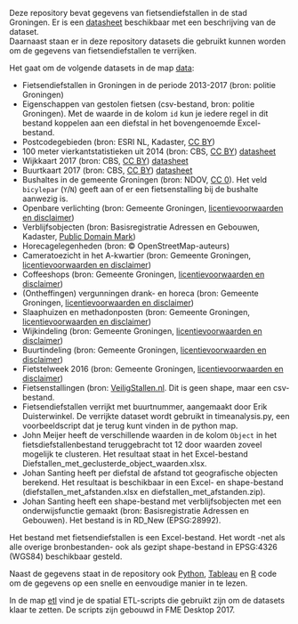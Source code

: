 Deze repository bevat gegevens van fietsendiefstallen in de stad Groningen. Er is een [datasheet](../master/doc/Uitleg%20data.Rmd) beschikbaar met een beschrijving van de dataset.  
Daarnaast staan er in deze repository datasets die gebruikt kunnen worden om de gegevens van fietsendiefstallen te verrijken. 

Het gaat om de volgende datasets in de map [data](https://github.com/KennisnetwerkDataScience/Fietsendiefstallen/tree/master/data):
* Fietsendiefstallen in Groningen in de periode 2013-2017 (bron: politie Groningen)
* Eigenschappen van gestolen fietsen (csv-bestand, bron: politie Groningen). Met de waarde in de kolom `id` kun je iedere regel in dit bestand koppelen aan een diefstal in het bovengenoemde Excel-bestand. 
* Postcodegebieden (bron: ESRI NL, Kadaster, [CC BY](https://creativecommons.org/licenses/by/3.0/nl/))
* 100 meter vierkantstatistieken uit 2014 (bron: CBS, [CC BY](https://creativecommons.org/licenses/by/3.0/nl/)) [datasheet](https://www.cbs.nl/-/media/imported/documents/2014/44/statistische%20gegevens%20per%20vierkant%20update%20oktober%202014.pdf?la=nl-nl)
* Wijkkaart 2017 (bron: CBS, [CC BY](https://creativecommons.org/licenses/by/3.0/nl/)) [datasheet](https://www.cbs.nl/-/media/_pdf/2017/36/2017ep37%20toelichting%20wijk%20en%20buurtkaart%202017.pdf)
* Buurtkaart 2017 (bron: CBS, [CC BY](https://creativecommons.org/licenses/by/3.0/nl/)) [datasheet](https://www.cbs.nl/-/media/_pdf/2017/36/2017ep37%20toelichting%20wijk%20en%20buurtkaart%202017.pdf)
* Bushaltes in de gemeente Groningen (bron: NDOV, [CC 0](https://creativecommons.org/publicdomain/zero/1.0/deed.nl)). Het veld `bicylepar` (`Y`/`N`) geeft aan of er een fietsenstalling bij de bushalte aanwezig is.
* Openbare verlichting (bron: Gemeente Groningen, [licentievoorwaarden en disclaimer](../master/doc/licentievoorwaarden_disclaimer_gemeente.md))
* Verblijfsobjecten (bron: Basisregistratie Adressen en Gebouwen, Kadaster, [Public Domain Mark](https://creativecommons.org/publicdomain/mark/1.0/deed.nl))
* Horecagelegenheden (bron: &copy; OpenStreetMap-auteurs)
* Cameratoezicht in het A-kwartier (bron: Gemeente Groningen, [licentievoorwaarden en disclaimer](../master/doc/licentievoorwaarden_disclaimer_gemeente.md))
* Coffeeshops (bron: Gemeente Groningen, [licentievoorwaarden en disclaimer](../master/doc/licentievoorwaarden_disclaimer_gemeente.md))
* (Ontheffingen) vergunningen drank- en horeca (bron: Gemeente Groningen, [licentievoorwaarden en disclaimer](../master/doc/licentievoorwaarden_disclaimer_gemeente.md))
* Slaaphuizen en methadonposten (bron: Gemeente Groningen, [licentievoorwaarden en disclaimer](../master/doc/licentievoorwaarden_disclaimer_gemeente.md))
* Wijkindeling (bron: Gemeente Groningen, [licentievoorwaarden en disclaimer](../master/doc/licentievoorwaarden_disclaimer_gemeente.md))
* Buurtindeling (bron: Gemeente Groningen, [licentievoorwaarden en disclaimer](../master/doc/licentievoorwaarden_disclaimer_gemeente.md))
* Fietstelweek 2016 (bron: Gemeente Groningen, [licentievoorwaarden en disclaimer](../master/doc/licentievoorwaarden_disclaimer_gemeente.md))
* Fietsenstallingen (bron: [VeiligStallen.nl](https://www.veiligstallen.nl/groningen/stallingen). Dit is geen shape, maar een csv-bestand.
* Fietsendiefstallen verrijkt met buurtnummer, aangemaakt door Erik Duisterwinkel. De verrijkte dataset wordt gebruikt in timeanalysis.py, een voorbeeldscript dat je terug kunt vinden in de python map.
* John Meijer heeft de verschillende waarden in de kolom `Object` in het fietsdiefstallenbestand teruggebracht tot 12 door waarden zoveel mogelijk te clusteren. Het resultaat staat in het Excel-bestand Diefstallen_met_geclusterde_object_waarden.xlsx.
* Johan Santing heeft per diefstal de afstand tot geografische objecten berekend. Het resultaat is beschikbaar in een Excel- en shape-bestand (diefstallen_met_afstanden.xlsx en diefstallen_met_afstanden.zip).
* Johan Santing heeft een shape-bestand met verblijfsobjecten met een onderwijsfunctie gemaakt (bron: Basisregistratie Adressen en Gebouwen). Het bestand is in RD_New (EPSG:28992).
   
Het bestand met fietsendiefstallen is een Excel-bestand. Het wordt -net als alle overige bronbestanden- ook als gezipt shape-bestand in EPSG:4326 (WGS84) beschikbaar gesteld.

Naast de gegevens staat in de repository ook [Python](https://github.com/KennisnetwerkDataScience/Fietsendiefstallen/tree/master/python), [Tableau](https://github.com/KennisnetwerkDataScience/Fietsendiefstallen/tree/master/tableau) en [R](https://github.com/KennisnetwerkDataScience/Fietsendiefstallen/tree/master/r) code om de gegevens op een snelle en eenvoudige manier in te lezen.

In de map [etl](https://github.com/KennisnetwerkDataScience/Fietsendiefstallen/tree/master/etl) vind je de spatial ETL-scripts die gebruikt zijn om de datasets klaar te zetten. De scripts zijn gebouwd in FME Desktop 2017.
